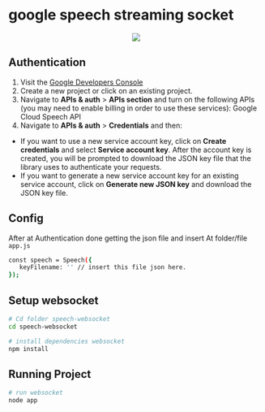 # google speech streaming socket

<p align="center">
  <img src ="https://i.imgur.com/HD07Rj9.gif" />
</p>

## Authentication
1. Visit the [Google Developers Console](https://console.developers.google.com/project)
2. Create a new project or click on an existing project.
3. Navigate to  **APIs & auth** > **APIs section** and turn on the following APIs (you may need to enable billing in order to use these services): Google Cloud Speech API
4. Navigate to **APIs & auth** >  **Credentials** and then:
  * If you want to use a new service account key, click on **Create credentials** and select **Service account key**. After the account key is created, you will be prompted to download the JSON key file that the library uses to authenticate your requests.
  * If you want to generate a new service account key for an existing service account, click on **Generate new JSON key** and download the JSON key file.

## Config
After at Authentication done getting the json file and insert At folder/file ``app.js``
``` bash
const speech = Speech({
   keyFilename: '' // insert this file json here.
});
```

## Setup websocket

``` bash
# Cd folder speech-websocket 
cd speech-websocket

# install dependencies websocket
npm install

```

## Running Project

``` bash
# run websocket 
node app

```